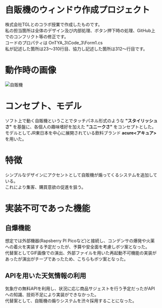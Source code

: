 # 自販機のウィンドウ作成プロジェクト
株式会社TGLとのコラボ授業で作成したものです。  
私の担当箇所は全体のデザイン及び内部処理、ボタン押下時の処理、GitHub上でのコンフリクト等の修正です。  
コードのプロパティは OnTYA_3\Code_3\Form1.cs  
私が記述した箇所は23～310行目、協力し記述した箇所は312～行目です。
# 動作時の画像
![自販機](https://github.com/user-attachments/assets/177b667e-3d4f-4a35-b0d9-094ca7b7a0bd)
# コンセプト、モデル
ソフト上で動く自販機ということでタッチパネル形式のような **"スタイリッシュさ"** を基盤に、各個人の趣味嗜好を加えた **"ユニークさ"** をコンセプトとした。  
モデルとしてJR東日本を中心に展開されている飲料ブランド **acure<アキュア>** を用いた。
# 特徴
シンプルなデザインにアクセントとして自販機が煽ってくるシステムを追加している。  
これにより集客、購買意欲の促進を狙う。
# 実装不可であった機能
## 自爆機能
想定では外部機器(Rapsberry PI Picoなど)と接続し、コンデンサの爆発や火薬への着火を実装する予定だったが、予算や安全面を考慮しボツ案となった。  
代替案としてGIF画像での演出、外部ファイルを用いた再起動不可機能の実装があったが演出がチープであったため、こちらもボツ案となった。
## APIを用いた天気情報の利用
気象庁の無料APIを利用し、状況に応じ商品サジェストを行う予定だったがAPIへの知識、技術不足により実装ができなかった。  
代替案として、自販機の煽りシステムを渋々採用することになった。
